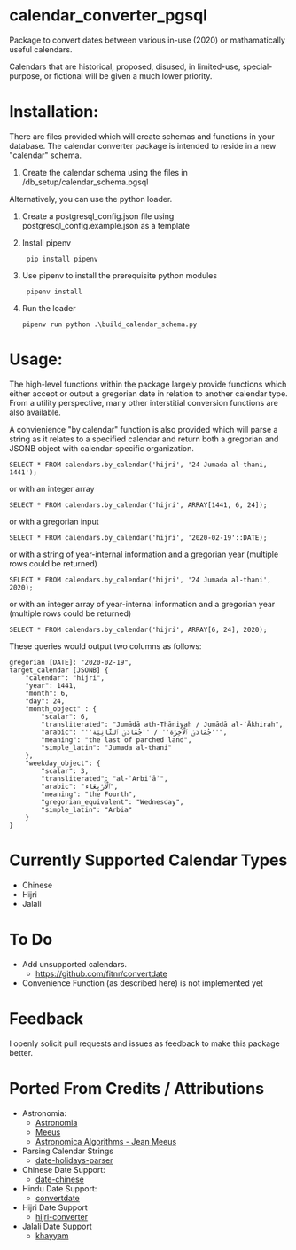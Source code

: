 # calendar_converter_pgsql
Package to convert dates between various in-use (2020) or mathamatically useful calendars.

Calendars that are historical, proposed, disused, in limited-use, special-purpose, or fictional will be given a much lower priority.

# Installation:

There are files provided which will create schemas and functions in your database. The calendar converter package is intended to reside in a new "calendar" schema.

1. Create the calendar schema using the files in /db_setup/calendar_schema.pgsql

Alternatively, you can use the python loader.

1. Create a postgresql_config.json file using postgresql_config.example.json as a template
2. Install pipenv

		pip install pipenv

3. Use pipenv to install the prerequisite python modules

		pipenv install

4.  Run the loader

		pipenv run python .\build_calendar_schema.py

# Usage:

The high-level functions within the package largely provide functions which either accept or output a gregorian date in relation to another calendar type. From a utility perspective, many other interstitial conversion functions are also available.

A convienience "by calendar" function is also provided which will parse a string as it relates to a specified calendar and return both a gregorian and JSONB object with calendar-specific organization.

	SELECT * FROM calendars.by_calendar('hijri', '24 Jumada al-thani, 1441');

or with an integer array

	SELECT * FROM calendars.by_calendar('hijri', ARRAY[1441, 6, 24]);

or with a gregorian input

	SELECT * FROM calendars.by_calendar('hijri', '2020-02-19'::DATE);

or with a string of year-internal information and a gregorian year (multiple rows could be returned)

	SELECT * FROM calendars.by_calendar('hijri', '24 Jumada al-thani', 2020);

or with an integer array of year-internal information and a gregorian year (multiple rows could be returned)

	SELECT * FROM calendars.by_calendar('hijri', ARRAY[6, 24], 2020);

These queries would output two columns as follows:

	gregorian [DATE]: "2020-02-19",
	target_calendar [JSONB] {
		"calendar": "hijri",
		"year": 1441,
		"month": 6,
		"day": 24,
		"month_object" : {
			"scalar": 6,
			"transliterated": "Jumādā ath-Thāniyah / Jumādā al-ʾĀkhirah",
			"arabic": "''جُمَادَىٰ ٱلثَّانِيَة‎'' / ''جُمَادَىٰ ٱلْآخِرَة‎''",
			"meaning": "the last of parched land",
			"simple_latin": "Jumada al-thani"
		},
		"weekday_object": {
			"scalar": 3,
			"transliterated": "al-ʾArbiʿāʾ",
			"arabic": "ٱلْأَرْبِعَاء‎",
			"meaning": "the Fourth",
			"gregorian_equivalent": "Wednesday",
			"simple_latin": "Arbia"
		}
	}

# Currently Supported Calendar Types

* Chinese
* Hijri
* Jalali

# To Do

* Add unsupported calendars.
	* https://github.com/fitnr/convertdate
* Convenience Function (as described here) is not implemented yet

# Feedback

I openly solicit pull requests and issues as feedback to make this package better.

# Ported From Credits / Attributions

* Astronomia: 
	* [Astronomia](https://github.com/commenthol/astronomia)
	* [Meeus](https://github.com/soniakeys/meeus)
	* [Astronomica Algorithms - Jean Meeus](https://www.amazon.ca/Astronomical-Algorithms-Jean-Meeus/dp/0943396611)
* Parsing Calendar Strings
	* [date-holidays-parser](https://github.com/commenthol/date-holidays-parser)
* Chinese Date Support:
	* [date-chinese](https://github.com/commenthol/date-chinese)
* Hindu Date Support:
	* [convertdate](https://pypi.org/project/convertdate/)
* Hijri Date Support
	* [hijri-converter](https://github.com/dralshehri/hijri-converter)
* Jalali Date Support
	* [khayyam](https://github.com/pylover/khayyam/tree/master/khayyam)